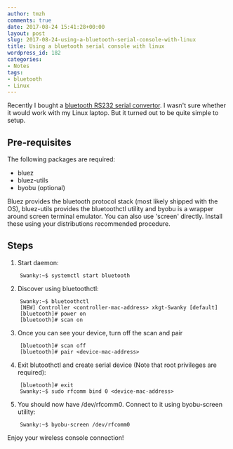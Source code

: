 ```yaml
---
author: tmzh
comments: true
date: 2017-08-24 15:41:28+00:00
layout: post
slug: 2017-08-24-using-a-bluetooth-serial-console-with-linux
title: Using a bluetooth serial console with linux
wordpress_id: 182
categories:
- Notes
tags:
- bluetooth
- Linux
---
```


Recently I bought a [bluetooth RS232 serial convertor](https://www.aliexpress.com/store/product/FREE-SHIPPING-Bt578-rs232-wireless-male-female-general-serial-port-bluetooth-adapter-bluetooth-module/719457_1271204185.html). I wasn't sure whether it would work with my Linux laptop. But it turned out to be quite simple to setup.


## Pre-requisites

The following packages are required:
  * bluez
  * bluez-utils
  * byobu (optional)

Bluez provides the bluetooth protocol stack (most likely shipped with the OS), bluez-utils provides the bluetoothctl utility and byobu is a wrapper around screen terminal emulator. You can also use 'screen' directly. Install these using your distributions recommended procedure.

<!--more-->

## Steps

1. Start daemon:
```shell
    Swanky:~$ systemctl start bluetooth
```

2. Discover using bluetoothctl:
```shell
    Swanky:~$ bluetoothctl
    [NEW] Controller <controller-mac-address> xkgt-Swanky [default]
    [bluetooth]# power on
    [bluetooth]# scan on
```

3. Once you can see your device, turn off the scan and pair
```shell
    [bluetooth]# scan off
    [bluetooth]# pair <device-mac-address>
```

4. Exit blutoothctl and create serial device (Note that root privileges are required):
```shell
    [bluetooth]# exit
    Swanky:~$ sudo rfcomm bind 0 <device-mac-address>
```

5. You should now have /dev/rfcomm0. Connect to it using byobu-screen utility:
```shell
    Swanky:~$ byobu-screen /dev/rfcomm0
```

Enjoy your wireless console connection!